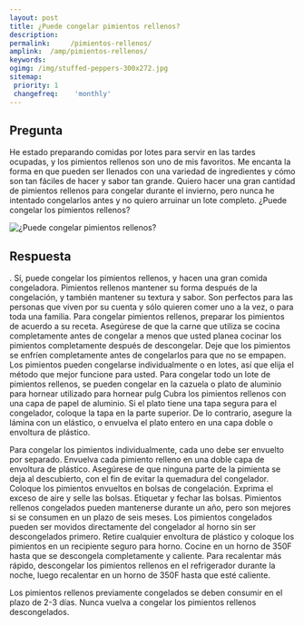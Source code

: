 ```yaml
---
layout: post
title: ¿Puede congelar pimientos rellenos?  
description: 
permalink:     /pimientos-rellenos/
amplink:  /amp/pimientos-rellenos/
keywords: 
ogimg: /img/stuffed-peppers-300x272.jpg
sitemap:
 priority: 1
 changefreq:    'monthly'
---
```




## Pregunta

He estado preparando comidas por lotes para servir en las tardes ocupadas, y los pimientos rellenos son uno de mis favoritos. Me encanta la forma en que pueden ser llenados con una variedad de ingredientes y cómo son tan fáciles de hacer y sabor tan grande. Quiero hacer una gran cantidad de pimientos rellenos para congelar durante el invierno, pero nunca he intentado congelarlos antes y no quiero arruinar un lote completo. ¿Puede congelar los pimientos rellenos?


![¿Puede congelar pimientos rellenos?](https://sepuedecongelar.com/img/stuffed-peppers-300x272.jpg "¿Puede congelar pimientos rellenos?" )


## Respuesta

. Sí, puede congelar los pimientos rellenos, y hacen una gran comida congeladora. Pimientos rellenos mantener su forma después de la congelación, y también mantener su textura y sabor. Son perfectos para las personas que viven por su cuenta y sólo quieren comer uno a la vez, o para toda una familia.
Para congelar pimientos rellenos, preparar los pimientos de acuerdo a su receta. Asegúrese de que la carne que utiliza se cocina completamente antes de congelar a menos que usted planea cocinar los pimientos completamente después de descongelar. Deje que los pimientos se enfríen completamente antes de congelarlos para que no se empapen. Los pimientos pueden congelarse individualmente o en lotes, así que elija el método que mejor funcione para usted.
Para congelar todo un lote de pimientos rellenos, se pueden congelar en la cazuela o plato de aluminio para hornear utilizado para hornear pulg Cubra los pimientos rellenos con una capa de papel de aluminio. Si el plato tiene una tapa segura para el congelador, coloque la tapa en la parte superior. De lo contrario, asegure la lámina con un elástico, o envuelva el plato entero en una capa doble o envoltura de plástico.

Para congelar los pimientos individualmente, cada uno debe ser envuelto por separado. Envuelva cada pimiento relleno en una doble capa de envoltura de plástico. Asegúrese de que ninguna parte de la pimienta se deja al descubierto, con el fin de evitar la quemadura del congelador. Coloque los pimientos envueltos en bolsas de congelación. Exprima el exceso de aire y selle las bolsas. Etiquetar y fechar las bolsas. Pimientos rellenos congelados pueden mantenerse durante un año, pero son mejores si se consumen en un plazo de seis meses.
Los pimientos congelados pueden ser movidos directamente del congelador al horno sin ser descongelados primero. Retire cualquier envoltura de plástico y coloque los pimientos en un recipiente seguro para horno. Cocine en un horno de 350F hasta que se descongela completamente y caliente. Para recalentar más rápido, descongelar los pimientos rellenos en el refrigerador durante la noche, luego recalentar en un horno de 350F hasta que esté caliente.

Los pimientos rellenos previamente congelados se deben consumir en el plazo de 2-3 días. Nunca vuelva a congelar los pimientos rellenos descongelados.
